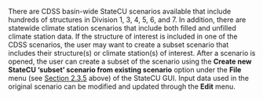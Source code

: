 There are CDSS basin-wide StateCU scenarios available that include hundreds of structures in Division 1, 3, 
4, 5, 6, and 7.  In addition, there are statewide climate station scenarios that include both filled and 
unfilled climate station data. If the structure of interest is included in one of the CDSS scenarios, the 
user may want to create a subset scenario that includes their structure(s) or climate station(s) of interest. 
After a scenario is opened, the user can create a subset of the scenario using the **Create new StateCU ‘subset’ 
scenario from existing scenario** option under the **File** menu (see [Section 2.3.5](../GUI/23.md) above) of the StateCU GUI. 
Input data used in the original scenario can be modified and updated through the **Edit** menu. 
